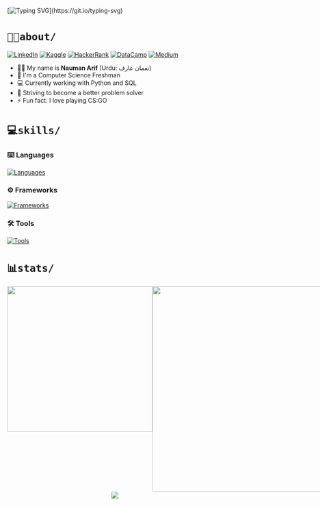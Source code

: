 
[![Typing SVG](https://readme-typing-svg.herokuapp.com?font=Press+Start+2P&size=36&duration=3000&pause=10000&color=1f6fea&center=true&vCenter=true&width=800&height=60&lines=Hello%2C+world!)](https://git.io/typing-svg)

# `👨🏽about/`

[![LinkedIn](https://img.shields.io/badge/LinkedIn-%230077B5.svg?&style=flat-square&logo=linkedin&labelColor=0b65c3&logoColor=white&color=0b65c3)](https://linkedin.com/in/naumanaarif)
[![Kaggle](https://img.shields.io/badge/Kaggle-%230077B5.svg?&style=flat-square&logo=kaggle&labelColor=20beff&logoColor=white&color=20beff)](https://www.kaggle.com/naumanaarif)
[![HackerRank](https://img.shields.io/badge/HackerRank-%231877F2.svg?&style=flat-square&logo=hackerrank&color=0c131c)](https://www.hackerrank.com/naumanaarif)
[![DataCamp](https://img.shields.io/badge/DataCamp-%231877F2.svg?&style=flat-square&logo=datacamp&labelColor=05192d&logoColor=03ed61&color=05192d)](https://www.datacamp.com/profile/naumanaarif)
[![Medium](https://img.shields.io/badge/Medium-%231877F2.svg?&style=flat-square&logo=medium&color=black)](https://medium.com/@naumanaarif)

- 👋🏽 My name is **Nauman Arif** (Urdu: نعمان عارف)
- 🏫 I'm a Computer Science Freshman
- 💻 Currently working with Python and SQL
- 🌱 Striving to become a better problem solver
- ⚡ Fun fact: I love playing CS:GO

# `💻skills/`

### ⌨️ Languages

[![Languages](https://skillicons.dev/icons?i=python,c,cpp,js,html,css,bash,md,regex&theme=dark)](#)

### ⚙️ Frameworks
[![Frameworks](https://skillicons.dev/icons?i=django,fastapi,selenium,flask,bootstrap&theme=dark)](#)

### 🛠️ Tools

[![Tools](https://skillicons.dev/icons?i=git,github,linux,vscode,powershell,mysql,ps&theme=dark)](#)

# `📊stats/`

<div align=center>

<div style="display: flex; justify-content: space-between;">
<!-- LANGS -->
<img src="https://github-readme-stats.vercel.app/api/top-langs/?username=naumanaarif&hide=Jupyter%20Notebook&title_color=ffffff&hide_border=true&show_icons=true&theme=github_dark&layout=compact" height="" width="340" style="margin-bottom: 10px">

<!-- STREAK -->
<img src="https://github-readme-streak-stats.herokuapp.com?user=naumanaarif&theme=github-dark-blue&stroke=384963&hide_border=true&date_format=M%20j%5B%2C%20Y%5D" width="480">

<!-- RANK -->
<!-- <img src="https://github-readme-stats.vercel.app/api?username=naumanaarif&theme=github_dark&show_icons=true&hide_border=true&count_private=true&hide_title=true"> -->
</div>

<!-- CONTRIBUTION GRAPH -->
<img src="https://activity-graph.herokuapp.com/graph?username=naumanaarif&theme=github-dark&hide_border=true&color=e5e5e5&custom_title=Contributions%20in%20last%2030%20days">

</div>

<!-- ![Views](https://komarev.com/ghpvc/?username=naumanaarif&color=1f6fea&style=for-the-badge&label=Profile+views) -->
